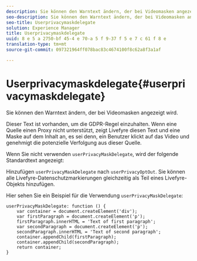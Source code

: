 ```yaml
---
description: Sie können den Warntext ändern, der bei Videomasken angezeigt wird.
seo-description: Sie können den Warntext ändern, der bei Videomasken angezeigt wird.
seo-title: Userprivacymaskdelegate
solution: Experience Manager
title: Userprivacymaskdelegate
uuid: 8 e 5 a 2750-bf 45-4 e 70-a 5 f 9-37 f 5 e 7 c 61 f 8 e
translation-type: tm+mt
source-git-commit: 097321964ff078bac83c4674100f8c62a8f3a1af

---
```



# Userprivacymaskdelegate{#userprivacymaskdelegate}

Sie können den Warntext ändern, der bei Videomasken angezeigt wird.

Dieser Text ist vorhanden, um die GDPR-Regel einzuhalten. Wenn eine Quelle einen Proxy nicht unterstützt, zeigt Livefyre diesen Text und eine Maske auf dem Inhalt an, es sei denn, ein Benutzer klickt auf das Video und genehmigt die potenzielle Verfolgung aus dieser Quelle.

Wenn Sie nicht verwenden `userPrivacyMaskDelegate`, wird der folgende Standardtext angezeigt:

Hinzufügen `userPrivacyMaskDelegate` nach `userPrivacyOptOut`. Sie können alle Livefyre-Datenschutzmarkierungen gleichzeitig als Teil eines Livefyre-Objekts hinzufügen.

Hier sehen Sie ein Beispiel für die Verwendung `userPrivacyMaskDelegate`:

```
userPrivacyMaskDelegate: function () { 
    var container = document.createElement('div'); 
    var firstParagraph = document.createElement('p'); 
    firstParagraph.innerHTML = 'Text of first paragraph'; 
    var secondParagraph = document.createElement('p'); 
    secondParagraph.innerHTML = 'Text of second paragraph'; 
    container.appendChild(firstParagraph); 
    container.appendChild(secondParagraph); 
    return container; 
}
```

